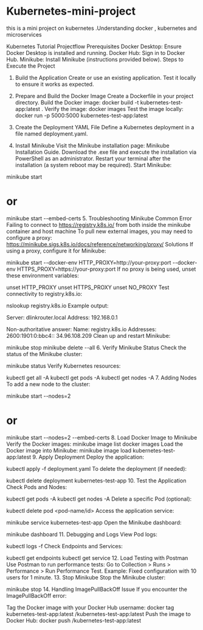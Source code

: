 # Kubernetes-mini-project
this is a mini project on kubernetes .Understanding docker , kubernetes and microservices


Kubernetes Tutorial Projectflow
Prerequisites
Docker Desktop: Ensure Docker Desktop is installed and running.
Docker Hub: Sign in to Docker Hub.
Minikube: Install Minikube (instructions provided below).
Steps to Execute the Project
1. Build the Application
Create or use an existing application.
Test it locally to ensure it works as expected.
2. Prepare and Build the Docker Image
Create a Dockerfile in your project directory.
Build the Docker image:
docker build -t kubernetes-test-app:latest .
Verify the image:
docker images
Test the image locally:
docker run -p 5000:5000 kubernetes-test-app:latest
3. Create the Deployment YAML File
Define a Kubernetes deployment in a file named deployment.yaml.

4. Install Minikube
Visit the Minikube installation page: Minikube Installation Guide.
Download the .exe file and execute the installation via PowerShell as an administrator.
Restart your terminal after the installation (a system reboot may be required).
Start Minikube:

minikube start
# or
minikube start --embed-certs
5. Troubleshooting Minikube
Common Error
Failing to connect to https://registry.k8s.io/ from both inside the minikube container and host machine
To pull new external images, you may need to configure a proxy: https://minikube.sigs.k8s.io/docs/reference/networking/proxy/
Solutions
If using a proxy, configure it for Minikube:

minikube start --docker-env HTTP_PROXY=http://your-proxy:port --docker-env HTTPS_PROXY=https://your-proxy:port
If no proxy is being used, unset these environment variables:

unset HTTP_PROXY
unset HTTPS_PROXY
unset NO_PROXY
Test connectivity to registry.k8s.io:

nslookup registry.k8s.io
Example output:

Server:  dlinkrouter.local
Address:  192.168.0.1

Non-authoritative answer:
Name:    registry.k8s.io
Addresses:  2600:1901:0:bbc4::
          34.96.108.209
Clean up and restart Minikube:

minikube stop
minikube delete --all
6. Verify Minikube Status
Check the status of the Minikube cluster:

minikube status
Verify Kubernetes resources:

kubectl get all -A
kubectl get pods -A
kubectl get nodes -A
7. Adding Nodes
To add a new node to the cluster:

minikube start --nodes=2
# or
minikube start --nodes=2 --embed-certs
8. Load Docker Image to Minikube
Verify the Docker images:
minikube image list
docker images
Load the Docker image into Minikube:
minikube image load kubernetes-test-app:latest
9. Apply Deployment
Deploy the application:

kubectl apply -f deployment.yaml
To delete the deployment (if needed):

kubectl delete deployment kubernetes-test-app
10. Test the Application
Check Pods and Nodes:

kubectl get pods -A
kubectl get nodes -A
Delete a specific Pod (optional):

kubectl delete pod <pod-name/id>
Access the application service:

minikube service kubernetes-test-app
Open the Minikube dashboard:

minikube dashboard
11. Debugging and Logs
View Pod logs:

kubectl logs -f <pod-id>
Check Endpoints and Services:

kubectl get endpoints
kubectl get service
12. Load Testing with Postman
Use Postman to run performance tests:
Go to Collection > Runs > Performance > Run Performance Test.
Example: Fixed configuration with 10 users for 1 minute.
13. Stop Minikube
Stop the Minikube cluster:

minikube stop
14. Handling ImagePullBackOff Issue
If you encounter the ImagePullBackOff error:

Tag the Docker image with your Docker Hub username:
docker tag kubernetes-test-app:latest <your-dockerhub-username>/kubernetes-test-app:latest
Push the image to Docker Hub:
docker push <your-dockerhub-username>/kubernetes-test-app:latest